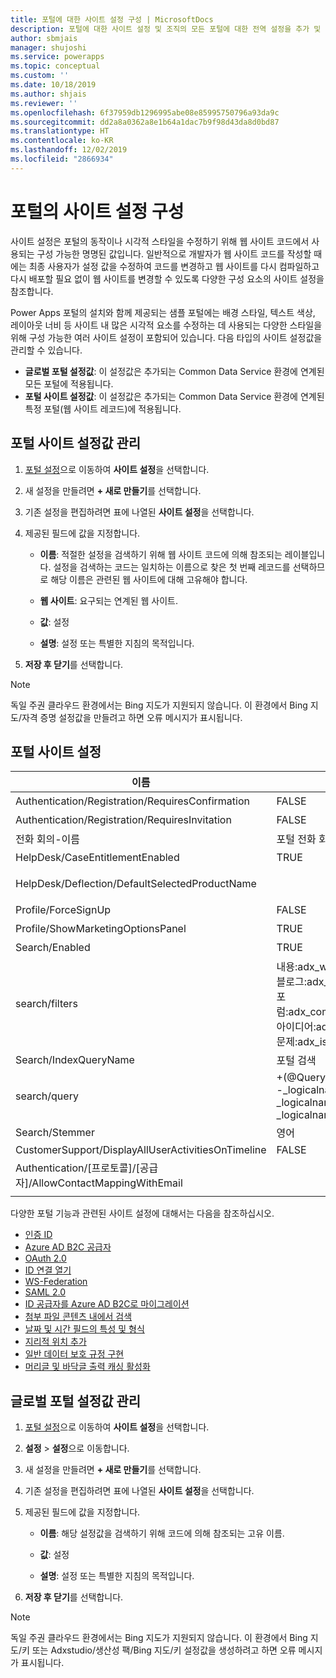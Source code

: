 ```yaml
---
title: 포털에 대한 사이트 설정 구성 | MicrosoftDocs
description: 포털에 대한 사이트 설정 및 조직의 모든 포털에 대한 전역 설정을 추가 및 구성하는 지침입니다.
author: sbmjais
manager: shujoshi
ms.service: powerapps
ms.topic: conceptual
ms.custom: ''
ms.date: 10/18/2019
ms.author: shjais
ms.reviewer: ''
ms.openlocfilehash: 6f37959db1296995abe08e85995750796a93da9c
ms.sourcegitcommit: dd2a8a0362a8e1b64a1dac7b9f98d43da8d0bd87
ms.translationtype: HT
ms.contentlocale: ko-KR
ms.lasthandoff: 12/02/2019
ms.locfileid: "2866934"
---
```

# <a name="configure-site-settings-for-portals"></a>포털의 사이트 설정 구성

사이트 설정은 포털의 동작이나 시각적 스타일을 수정하기 위해 웹 사이트 코드에서 사용되는 구성 가능한 명명된 값입니다. 일반적으로 개발자가 웹 사이트 코드를 작성할 때에는 최종 사용자가 설정 값을 수정하여 코드를 변경하고 웹 사이트를 다시 컴파일하고 다시 배포할 필요 없이 웹 사이트를 변경할 수 있도록 다양한 구성 요소의 사이트 설정을 참조합니다.

Power Apps 포털의 설치와 함께 제공되는 샘플 포털에는 배경 스타일, 텍스트 색상, 레이아웃 너비 등 사이트 내 많은 시각적 요소를 수정하는 데 사용되는 다양한 스타일을 위해 구성 가능한 여러 사이트 설정이 포함되어 있습니다.
다음 타입의 사이트 설정값을 관리할 수 있습니다.

- **글로벌 포털 설정값**: 이 설정값은 추가되는 Common Data Service 환경에 연계된 모든 포털에 적용됩니다.
- **포털 사이트 설정값**: 이 설정값은 추가되는 Common Data Service 환경에 연계된 특정 포털(웹 사이트 레코드)에 적용됩니다.


## <a name="manage-portal-site-settings"></a>포털 사이트 설정값 관리

1. [포털 설정](../manage-existing-portals.md#settings)으로 이동하여 **사이트 설정**을 선택합니다.

2. 새 설정을 만들려면 **+ 새로 만들기**를 선택합니다.

3. 기존 설정을 편집하려면 표에 나열된 **사이트 설정**을 선택합니다.

4. 제공된 필드에 값을 지정합니다. 

    - **이름**: 적절한 설정을 검색하기 위해 웹 사이트 코드에 의해 참조되는 레이블입니다. 설정을 검색하는 코드는 일치하는 이름으로 찾은 첫 번째 레코드를 선택하므로 해당 이름은 관련된 웹 사이트에 대해 고유해야 합니다.
    
    - **웹 사이트**: 요구되는 연계된 웹 사이트. 
    
    - **값**: 설정
    
    - **설명**: 설정 또는 특별한 지침의 목적입니다.

5. **저장 후 닫기**를 선택합니다.

> [!NOTE] 
> 독일 주권 클라우드 환경에서는 Bing 지도가 지원되지 않습니다. 이 환경에서 Bing 지도/자격 증명 설정값을 만들려고 하면 오류 메시지가 표시됩니다.

## <a name="portal-site-settings"></a>포털 사이트 설정

|이름|Value|설명|
|----|-----|-----------|
|Authentication/Registration/RequiresConfirmation|FALSE |True의 부울 값은 전자 메일 확인을 활성화하고 열린 등록을 비활성화합니다. 기본값: False |
|Authentication/Registration/RequiresInvitation|FALSE |True의 부울 값은 초대 코드 기능을 활성화하고 열린 등록을 비활성화합니다. 기본값: False |
|전화 회의-이름|포털 전화 회의|지정된 포털에 대한 전화 회의를 나타내는 adx_conference 레코드의 이름입니다.|
|HelpDesk/CaseEntitlementEnabled|TRUE|지원 센터 서비스 케이스 권리 유형이 활성화되었는지 여부를 나타내는 부울 값입니다. 기본값: false|
|HelpDesk/Deflection/DefaultSelectedProductName| |producttypecode가 100000001과 동일한 제품이 두 개 이상 있는 경우 헬프 데스크 서비스 케이스 편향에 표시되는 드롭다운에서 기본 선택된 제품인 제품 레코드의 이름입니다.|
|Profile/ForceSignUp|FALSE|"True"로 설정하면 사용자가 웹 사이트 콘텐츠에 대한 액세스 권한을 부여하기 전에 프로필 정보를 업데이트하도록 강제하는 부울 값입니다. 기본값: False|
|Profile/ShowMarketingOptionsPanel|TRUE|프로필에서 마케팅 통신 기본 설정을 지정하기 위해 필드를 나열하는 패널을 표시할지 여부를 나타내는 부울 값입니다. 기본값: False|
|Search/Enabled|TRUE|검색이 사용되는지 여부를 나타내는 부울 값입니다.|
|search/filters|내용:adx_webpage;Events:adx_event,adx_eventschedule;<br>블로그:adx_blog,adx_blogpost,adx_blogpostcomment;<br>포럼:adx_communityforum,adx_communityforumthread,adx_communityforumpost;<br>아이디어:adx_ideaforum,adx_idea,adx_ideacomment;<br>문제:adx_issueforum,adx_issue,adx_issuecomment;헬프 데스크:문제|검색 논리 이름 필터 옵션의 컬렉션입니다. 여기에 값을 정의하면 사이트 차원의 검색에 드롭다운 필터 옵션이 추가됩니다. 이 값은 이름 및 값을 콜론으로 구분하고 쌍을 세미콜론으로 구분한 이름/값 쌍의 형식이어야 합니다.<br>예: "Forums:adx_communityforum,adx_communityforumthread,adx_communityforumpost;Blogs:adx_blog,adx_blogpost,adx_blogpostcomment".|
|Search/IndexQueryName|포털 검색|포털 검색 쿼리에서 사용하는 시스템 보기의 이름입니다. 기본값: 포털 검색|
|search/query|+(@Query) _title:(@Query) _logicalname:adx_webpage~0.9^0.2<br> -_logicalname:adx_webfile~0.9 adx_partialurl:(@Query)<br> _logicalname:adx_blogpost~0.9^0.1 -_logicalname:adx_communityforumthread~0.9|추가 가중치 및 필터를 적용하려면 사이트 검색에 대한 쿼리를 다시 정의합니다. @Query는 사용자가 입력한 쿼리 텍스트입니다. Lucene 쿼리 구문 참조: [https://lucene.apache.org/core/old_versioned_docs/versions/2_9_1/queryparsersyntax.html](https://lucene.apache.org/core/old_versioned_docs/versions/2_9_1/queryparsersyntax.html)| 
|Search/Stemmer|영어|포털 검색의 형태소 분석 알고리즘에서 사용하는 언어입니다. 기본값: 영어|
|CustomerSupport/DisplayAllUserActivitiesOnTimeline|FALSE| |
|Authentication/[프로토콜]/[공급자]/AllowContactMappingWithEmail| |이메일 주소를 기반으로 연락처 레코드에 자동 연결을 허용합니다. 자세한 내용을 보려면 [여기](azure-ad-b2c.md#allow-auto-association-to-a-contact-record-based-on-email)를 클릭하십시오.|
|||

다양한 포털 기능과 관련된 사이트 설정에 대해서는 다음을 참조하십시오.

- [인증 ID](set-authentication-identity.md)
- [Azure AD B2C 공급자](azure-ad-b2c.md)
- [OAuth 2.0](configure-oauth2-settings.md)
- [ID 연결 열기](configure-openid-settings.md)
- [WS-Federation](configure-ws-federation-settings.md)
- [SAML 2.0](configure-saml2-settings.md)
- [ID 공급자를 Azure AD B2C로 마이그레이션](migrate-identity-providers.md)
- [첨부 파일 콘텐츠 내에서 검색](search-file-attachment.md)
- [날짜 및 시간 필드의 특성 및 형식](behavior-format-date-time-field.md)
- [지리적 위치 추가](add-geolocation.md)
- [일반 데이터 보호 규정 구현](https://docs.microsoft.com/dynamics365/customer-engagement/portals/implement-gdpr)
- [머리글 및 바닥글 출력 캐싱 활성화](https://docs.microsoft.com/dynamics365/customer-engagement/portals/enable-header-footer-output-caching)

## <a name="manage-global-portal-settings"></a>글로벌 포털 설정값 관리

1. [포털 설정](../manage-existing-portals.md#settings)으로 이동하여 **사이트 설정**을 선택합니다.

2. **설정** &gt; **설정**으로 이동합니다.

3. 새 설정을 만들려면 **+ 새로 만들기**를 선택합니다.

4. 기존 설정을 편집하려면 표에 나열된 **사이트 설정**을 선택합니다.

5. 제공된 필드에 값을 지정합니다. 

    - **이름**: 해당 설정값을 검색하기 위해 코드에 의해 참조되는 고유 이름.

    - **값**: 설정

    - **설명**: 설정 또는 특별한 지침의 목적입니다.

6. **저장 후 닫기**를 선택합니다.

> [!NOTE] 
> 독일 주권 클라우드 환경에서는 Bing 지도가 지원되지 않습니다. 이 환경에서 Bing 지도/키 또는 Adxstudio/생산성 팩/Bing 지도/키 설정값을 생성하려고 하면 오류 메시지가 표시됩니다.


